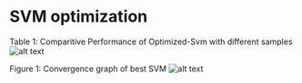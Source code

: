 # SVM optimization

Table 1: Comparitive Performance of Optimized-Svm with different samples
![alt text](https://iili.io/H8JuOJa.md.jpg)

Figure 1: Convergence graph of best SVM
![alt text](https://iili.io/H8JuRi7.md.jpg)
